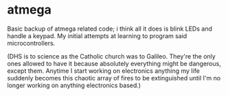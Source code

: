 atmega
======

Basic backup of atmega related code; i think all it does is blink LEDs and handle a keypad. My initial attempts at learning to program said microcontrollers.

(DHS is to science as the Catholic church was to Galileo. They're the only ones allowed to have it because absolutely everything might be dangerous, except them. Anytime I start working on electronics anything my life suddenly becomes this chaotic array of fires to be extinguished until I'm no longer working on anything electronics based.)
